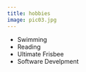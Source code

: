```yaml
---
title: hobbies
image: pic03.jpg
---
```


- Swimming
- Reading
- Ultimate Frisbee
- Software Develpment

